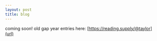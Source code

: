 ```yaml
---
layout: post
title: blog
---
```


coming soon! 
old gap year entries here: [https://reading.supply/@taylor](url)
